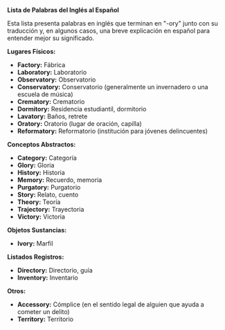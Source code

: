 

**Lista de Palabras del Inglés al Español**

Esta lista presenta palabras en inglés que terminan en "-ory" junto con su traducción y, en algunos casos, una breve explicación en español para entender mejor su significado.

**Lugares Físicos:**

*   **Factory:** Fábrica
*   **Laboratory:** Laboratorio
*   **Observatory:** Observatorio
*   **Conservatory:** Conservatorio (generalmente un invernadero o una escuela de música)
*   **Crematory:** Crematorio
*   **Dormitory:** Residencia estudiantil, dormitorio
*   **Lavatory:** Baños, retrete
*   **Oratory:** Oratorio (lugar de oración, capilla)
*   **Reformatory:** Reformatorio (institución para jóvenes delincuentes)

**Conceptos Abstractos:**

*   **Category:** Categoría
*   **Glory:** Gloria
*   **History:** Historia
*   **Memory:** Recuerdo, memoria
*   **Purgatory:** Purgatorio
*   **Story:** Relato, cuento
*   **Theory:** Teoría
*   **Trajectory:** Trayectoria
*   **Victory:** Victoria

**Objetos Sustancias:**

*   **Ivory:** Marfil

**Listados Registros:**

*   **Directory:** Directorio, guía
*   **Inventory:** Inventario

**Otros:**

*   **Accessory:** Cómplice (en el sentido legal de alguien que ayuda a cometer un delito)
*   **Territory:** Territorio

